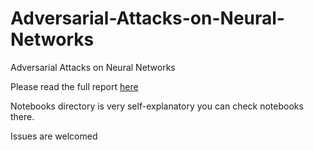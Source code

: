 # Adversarial-Attacks-on-Neural-Networks
Adversarial Attacks on Neural Networks


Please read the full report [here](https://github.com/JafarBadour/Adversarial-Attacks-on-Neural-Networks/blob/master/report.pdf)

Notebooks directory is very self-explanatory you can check notebooks there.

Issues are welcomed
